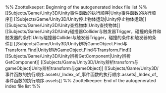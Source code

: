 %% Zoottelkeeper: Beginning of the autogenerated index file list  %%
 [[Subjects/Game/Unity3D/Unity事件函数的执行顺序|Unity事件函数的执行顺序]]
 [[Subjects/Game/Unity3D/Unity停止物体运动|Unity停止物体运动]]
 [[Subjects/Game/Unity3D/Unity查找物体|Unity查找物体]]
 [[Subjects/Game/Unity3D/Unity碰撞器Collider与触发器Trigger，碰撞的条件和触发器的条件|Unity碰撞器Collider与触发器Trigger，碰撞的条件和触发器的条件]]
 [[Subjects/Game/Unity3D/Unity辨析GameObject.Find与Transform.Find|Unity辨析GameObject.Find与Transform.Find]]
 [[Subjects/Game/Unity3D/Unity辨析GetComponent|Unity辨析GetComponent]]
 [[Subjects/Game/Unity3D/Unity辨析transform与gameObject|Unity辨析transform与gameObject]]
 [[Subjects/Game/Unity3D/事件函数的执行顺序.assets/_Index_of_事件函数的执行顺序.assets|_Index_of_事件函数的执行顺序.assets]]
%% Zoottelkeeper: End of the autogenerated index file list  %%
